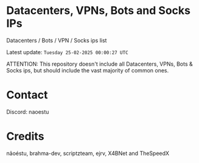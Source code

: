 # Datacenters, VPNs, Bots and Socks IPs
 
Datacenters / Bots / VPN / Socks ips list

Latest update: `Tuesday 25-02-2025 00:00:27 UTC` 

ATTENTION: This repository doesn't include all Datacenters, VPNs, Bots & Socks ips, 
but should include the vast majority of common ones.

# Contact
Discord: naoestu

# Credits
nãoéstu, brahma-dev, scriptzteam, ejrv, X4BNet and TheSpeedX
